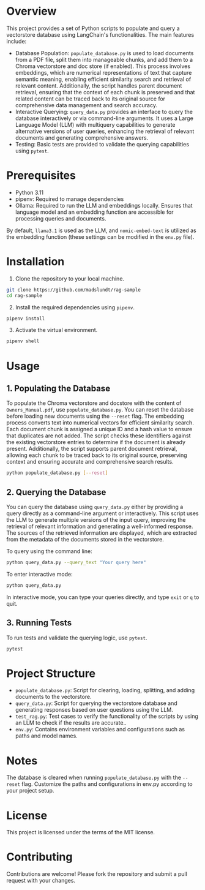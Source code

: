 
# Overview
This project provides a set of Python scripts to populate and query a vectorstore database using LangChain's functionalities. The main features include:

- Database Population: `populate_database.py` is used to load documents from a PDF file, split them into manageable chunks, and add them to a Chroma vectorstore and doc store (if enabled). This process involves embeddings, which are numerical representations of text that capture semantic meaning, enabling efficient similarity search and retrieval of relevant content. Additionally, the script handles parent document retrieval, ensuring that the context of each chunk is preserved and that related content can be traced back to its original source for comprehensive data management and search accuracy.
- Interactive Querying: `query_data.py` provides an interface to query the database interactively or via command-line arguments. It uses a Large Language Model (LLM) with multiquery capabilities to generate alternative versions of user queries, enhancing the retrieval of relevant documents and generating comprehensive answers.
- Testing: Basic tests are provided to validate the querying capabilities using `pytest`.

# Prerequisites
- Python 3.11
- pipenv: Required to manage dependencies
- Ollama: Required to run the LLM and embeddings locally. Ensures that language model and an embedding function are accessible for processing queries and documents.

By default, `llama3.1` is used as the LLM, and `nomic-embed-text` is utilized as the embedding function (these settings can be modified in the `env.py` file).

# Installation
1. Clone the repository to your local machine.

```bash
git clone https://github.com/madslundt/rag-sample
cd rag-sample
```

2. Install the required dependencies using `pipenv`.

```bash
pipenv install
```

3. Activate the virtual environment.

```bash
pipenv shell
```

# Usage
## 1. Populating the Database
To populate the Chroma vectorstore and docstore with the content of `Owners_Manual.pdf`, use `populate_database.py`. You can reset the database before loading new documents using the `--reset` flag. The embedding process converts text into numerical vectors for efficient similarity search. Each document chunk is assigned a unique ID and a hash value to ensure that duplicates are not added. The script checks these identifiers against the existing vectorstore entries to determine if the document is already present. Additionally, the script supports parent document retrieval, allowing each chunk to be traced back to its original source, preserving context and ensuring accurate and comprehensive search results.

```bash
python populate_database.py [--reset]
```

## 2. Querying the Database
You can query the database using `query_data.py` either by providing a query directly as a command-line argument or interactively.
This script uses the LLM to generate multiple versions of the input query, improving the retrieval of relevant information and generating a well-informed response.
The sources of the retrieved information are displayed, which are extracted from the metadata of the documents stored in the vectorstore.

To query using the command line:

```bash
python query_data.py --query_text "Your query here"
```

To enter interactive mode:

```bash
python query_data.py
```

In interactive mode, you can type your queries directly, and type `exit` or `q` to quit.

## 3. Running Tests
To run tests and validate the querying logic, use `pytest`.

```bash
pytest
```

# Project Structure
- `populate_database.py`: Script for clearing, loading, splitting, and adding documents to the vectorstore.
- `query_data.py`: Script for querying the vectorstore database and generating responses based on user questions using the LLM.
- `test_rag.py`: Test cases to verify the functionality of the scripts by using an LLM to check if the results are accurate..
- `env.py`: Contains environment variables and configurations such as paths and model names.

# Notes
The database is cleared when running `populate_database.py` with the `--reset` flag.
Customize the paths and configurations in env.py according to your project setup.

# License
This project is licensed under the terms of the MIT license.

# Contributing
Contributions are welcome! Please fork the repository and submit a pull request with your changes.
